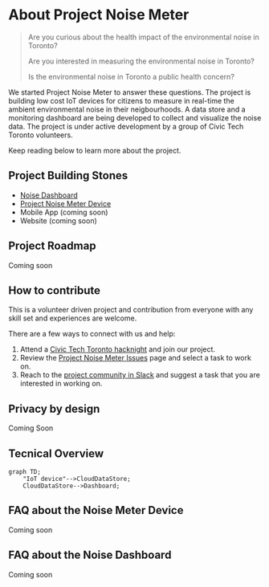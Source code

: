 # About Project Noise Meter

> Are you curious about the health impact of the environmental noise in Toronto?
> 
> Are you interested in measuring the environmental noise in Toronto?
> 
> Is the environmental noise in Toronto a public health concern?


We started Project Noise Meter to answer these questions. The project is building low cost IoT devices for citizens to measure in real-time the ambient environmental noise in their neigbourhoods. A data store and a monitoring dashboard are being developed to collect and visualize the noise data. The project is under active development by a group of Civic Tech Toronto volunteers.

Keep reading below to learn more about the project.

## Project Building Stones
- [Noise Dashboard](https://github.com/danieltsoukup/noise-dashboard)
- [Project Noise Meter Device](https://github.com/CivicTechTO/proj-noisemeter-device)
- Mobile App (coming soon)
- Website (coming soon)

## Project Roadmap
Coming soon

## How to contribute
This is a volunteer driven project and contribution from everyone with any skill set and experiences are welcome. 

There are a few ways to connect with us and help:
1. Attend a [Civic Tech Toronto hacknight](https://civictech.ca/) and join our project.
1. Review the [Project Noise Meter Issues](https://github.com/CivicTechTO/proj-noisemeter/issues) page and select a task to work on.
1. Reach to the [project community in Slack](https://civictechto.slack.com/archives/C05LHL4L8MD) and suggest a task that you are interested in working on.  

## Privacy by design
Coming Soon

## Tecnical Overview
```mermaid
graph TD;
    "IoT device"-->CloudDataStore;
    CloudDataStore-->Dashboard;
```

## FAQ about the Noise Meter Device
Coming soon

## FAQ about the Noise Dashboard
Coming soon

